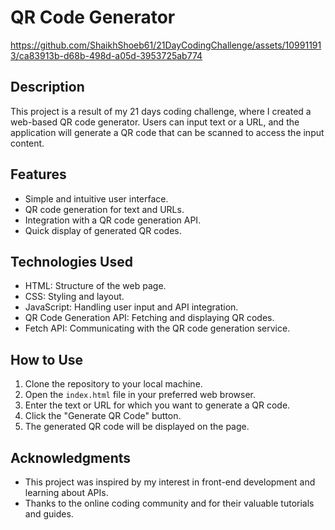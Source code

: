 # QR Code Generator



https://github.com/ShaikhShoeb61/21DayCodingChallenge/assets/109911913/ca83913b-d68b-498d-a05d-3953725ab774



## Description

This project is a result of my 21 days coding challenge, where I created a web-based QR code generator. Users can input text or a URL, and the application will generate a QR code that can be scanned to access the input content.

## Features

- Simple and intuitive user interface.
- QR code generation for text and URLs.
- Integration with a QR code generation API.
- Quick display of generated QR codes.


## Technologies Used

- HTML: Structure of the web page.
- CSS: Styling and layout.
- JavaScript: Handling user input and API integration.
- QR Code Generation API: Fetching and displaying QR codes.
- Fetch API: Communicating with the QR code generation service.


## How to Use

1. Clone the repository to your local machine.
2. Open the `index.html` file in your preferred web browser.
3. Enter the text or URL for which you want to generate a QR code.
4. Click the "Generate QR Code" button.
5. The generated QR code will be displayed on the page.




## Acknowledgments

- This project was inspired by my interest in front-end development and learning about APIs.
- Thanks to the online coding community and for their valuable tutorials and guides.



